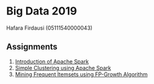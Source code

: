 # Big Data 2019
Hafara Firdausi (05111540000043)

## Assignments
1. [Introduction of Apache Spark](notebook/01%20-%20Introduction%20of%20Apache%20Spark.ipynb)
2. [Simple Clustering using Apache Spark](notebook/02%20-%20Simple%20Clustering%20using%20Apache%20Spark.ipynb)
3. [Mining Frequent Itemsets using FP-Growth Algorithm](notebook/03%20-%20Mining%20Frequent%20Itemsets%20using%20FP-Growth%20Algorithm.ipynb)

